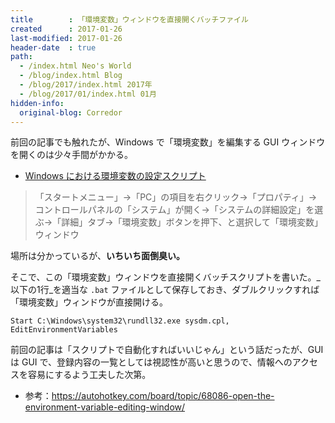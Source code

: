 ```yaml
---
title        : 「環境変数」ウィンドウを直接開くバッチファイル
created      : 2017-01-26
last-modified: 2017-01-26
header-date  : true
path:
  - /index.html Neo's World
  - /blog/index.html Blog
  - /blog/2017/index.html 2017年
  - /blog/2017/01/index.html 01月
hidden-info:
  original-blog: Corredor
---
```


前回の記事でも触れたが、Windows で「環境変数」を編集する GUI ウィンドウを開くのは少々手間がかかる。

- [Windows における環境変数の設定スクリプト](/blog/2017/01/25-02.html)

> 「スタートメニュー」→「PC」の項目を右クリック→「プロパティ」→コントロールパネルの「システム」が開く→「システムの詳細設定」を選ぶ→「詳細」タブ→「環境変数」ボタンを押下、と選択して「環境変数」ウィンドウ

場所は分かっているが、**いちいち面倒臭い。**

そこで、この「環境変数」ウィンドウを直接開くバッチスクリプトを書いた。_以下の1行_を適当な `.bat` ファイルとして保存しておき、ダブルクリックすれば「環境変数」ウィンドウが直接開ける。

```batch
Start C:\Windows\system32\rundll32.exe sysdm.cpl, EditEnvironmentVariables
```

前回の記事は「スクリプトで自動化すればいいじゃん」という話だったが、GUI は GUI で、登録内容の一覧としては視認性が高いと思うので、情報へのアクセスを容易にするよう工夫した次第。

- 参考：<https://autohotkey.com/board/topic/68086-open-the-environment-variable-editing-window/>

